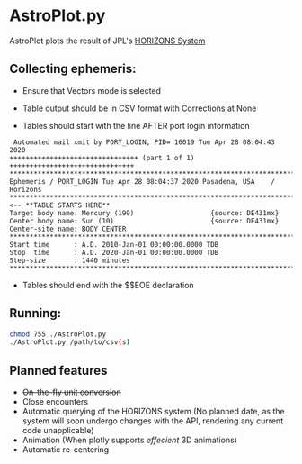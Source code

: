 # AstroPlot.py
AstroPlot plots the result of JPL's [HORIZONS System](https://ssd.jpl.nasa.gov/?horizons)

## Collecting ephemeris:
* Ensure that Vectors mode is selected

* Table output should be in CSV format with Corrections at None

* Tables should start with the line AFTER port login information
```
 Automated mail xmit by PORT_LOGIN, PID= 16019 Tue Apr 28 08:04:43 2020
++++++++++++++++++++++++++++++++ (part 1 of 1)  +++++++++++++++++++++++++++++++
*******************************************************************************
Ephemeris / PORT_LOGIN Tue Apr 28 08:04:37 2020 Pasadena, USA    / Horizons   
*******************************************************************************   <-- **TABLE STARTS HERE**
Target body name: Mercury (199)                   {source: DE431mx}
Center body name: Sun (10)                        {source: DE431mx}
Center-site name: BODY CENTER
*******************************************************************************
Start time      : A.D. 2010-Jan-01 00:00:00.0000 TDB
Stop  time      : A.D. 2020-Jan-01 00:00:00.0000 TDB
Step-size       : 1440 minutes
*******************************************************************************
```

* Tables should end with the $$EOE declaration
## Running:
```bash
chmod 755 ./AstroPlot.py
./AstroPlot.py /path/to/csv(s)
```

## Planned features
* ~~On-the-fly unit conversion~~
* Close encounters
* Automatic querying of the HORIZONS system (No planned date, as the system will soon undergo changes with the API, rendering any current code unapplicable)
* Animation (When plotly supports *effecient* 3D animations)
* Automatic re-centering
